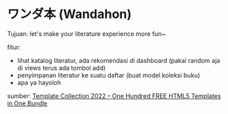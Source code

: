 # ワンダ本 (Wandahon)

Tujuan: let's make your literature experience more fun~

fitur:

- lihat katalog literatur, ada rekomendasi di dashboard (pakai random aja di views terus ada tombol add)
- penyimpanan literatur ke suatu daftar (buat model koleksi buku)
- apa ya hayoloh

sumber:
[Template Collection 2022 – One Hundred FREE HTML5 Templates in One Bundle](https://themewagon.com/themes/template-collection-2022-one-hundred-free-html5-templates-in-one-bundle/)
